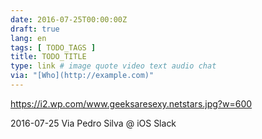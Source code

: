```yaml
---
date: 2016-07-25T00:00:00Z
draft: true
lang: en
tags: [ TODO_TAGS ]
title: TODO_TITLE
type: link # image quote video text audio chat
via: "[Who](http://example.com)"
---
```


<https://i2.wp.com/www.geeksaresexy.netstars.jpg?w=600>

2016-07-25
Via Pedro Silva @ iOS Slack

